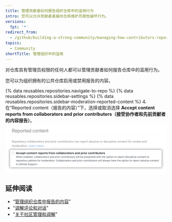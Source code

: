 ```yaml
---
title: 管理贡献者如何报告组织仓库中的滥用行为
intro: 您可以允许贡献者直接向仓库维护员报告破坏行为。
versions:
  fpt: '*'
redirect_from:
  - /github/building-a-strong-community/managing-how-contributors-report-abuse-in-your-organizations-repository
topics:
  - Community
shortTitle: 管理组织中的滥用
---
```


对仓库具有管理员权限的任何人都可以管理贡献者如何报告仓库中的滥用行为。

您可以为组织拥有的公共仓库启用或禁用报告的内容。

{% data reusables.repositories.navigate-to-repo %}
{% data reusables.repositories.sidebar-settings %}
{% data reusables.repositories.sidebar-moderation-reported-content %}
4. 在“Reported content（报告的内容）”下，选择或取消选择 **Accept content reports from collaborators and prior contributors（接受协作者和先前贡献者的内容报告）**。 ![用于选择加入或退出仓库报告内容的复选框](/assets/images/help/repository/reported-content-opt-in-checkbox.png)

## 延伸阅读

- “[管理组织仓库中报告的内容](/communities/moderating-comments-and-conversations/managing-reported-content-in-your-organizations-repository)”
- "[调解评论和对话](/communities/moderating-comments-and-conversations)"
- "[关于社区管理和调解](/communities/setting-up-your-project-for-healthy-contributions/about-community-management-and-moderation)"
